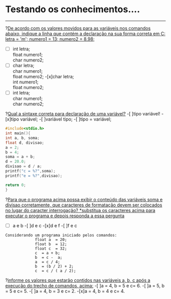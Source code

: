 # Testando os conhecimentos....
-------
?[De acordo com os valores movidos para as variáveis nos comandos abaixo, indique a linha que contém a declaração na sua forma correta em C: letra = 'm'; numero1 = 13;   numero2 = 8.98;](single)
-[ ] int letra;<br/> float numero1; <br/>char numero2; 
-[ ] char letra;<br/> char numero1;<br/> float numero2;
-[x]char letra;<br/> int numero1;<br/> float numero2;
-[ ] int letra;<br/> char numero1;<br/> char numero2;              

?[Qual a sintaxe correta para declaração de uma variável?](single)
-[ ]tipo variável!
-[x]tipo variável;
-[ ]variável tipo;
-[ ]tipo = variável;


```C runnable
#include<stdio.h>
int main(){
int a, b, soma;
float d, divisao;
a = 2;
b = 4;
soma = a + b;
d = 20.0;
divisao = d / a;
printf("c = %?",soma);
printf("e = %?",divisao);

return 0;
}
```

?[Para que o programa acima possa exibir o conteúdo das variáveis soma e divisao corretamente, que caracteres de formatação devem ser colocados no lugar do caracter interrogação? *substitua os caracteres acima para executar o programa e depois responda a essa pergunta](single)
-[ ] a e b
-[ ]d e c
-[x]d e f
-[ ]f e c


```
Considerando um programa iniciado pelos comandos:
             float a  = 20;
             float b  = 12;
             float c  = 32;
             c  = a + b;
             b  = c -  a;
             a  = c / 4;
             b  = (b / 2) + 2;
             c  = c / ( a / 2);
```		     
?[informe os valores que estarão contidos nas variáveis a, b, c após a execução do trecho de comandos, acima:](single)
-[ ]a = 4, b = 5 e c= 6.
-[ ]a = 5, b = 5 e c= 5.
-[ ]a = 4, b = 3 e c= 2.
-[x]a = 4, b = 4 e c= 4.


